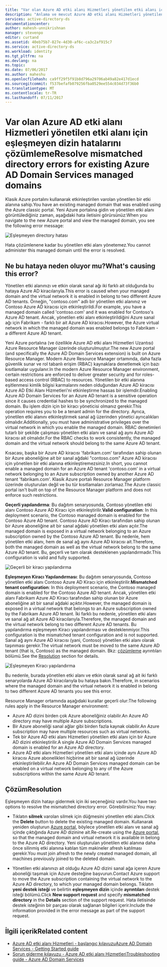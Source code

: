 ```yaml
---
title: "Var olan Azure AD etki alanı Hizmetleri yönetilen etki alanı için eşleşmeyen dizin hataları çözümleyin | Microsoft Docs"
description: "Anlama ve mevcut Azure AD etki alanı Hizmetleri yönetilen etki alanı için eşleşmeyen dizin hatalarını çözümleme"
services: active-directory-ds
documentationcenter: 
author: mahesh-unnikrishnan
manager: stevenpo
editor: curtand
ms.assetid: 40eb75b7-827e-4d30-af6c-ca3c2af915c7
ms.service: active-directory-ds
ms.workload: identity
ms.tgt_pltfrm: na
ms.devlang: na
ms.topic: 
ms.date: 07/06/2017
ms.author: maheshu
ms.openlocfilehash: ca9ff29f5f91b8d796a29706ab49a82e417d1ecd
ms.sourcegitcommit: f537befafb079256fba0529ee554c034d73f36b0
ms.translationtype: MT
ms.contentlocale: tr-TR
ms.lasthandoff: 07/11/2017
---
```

# <a name="resolve-mismatched-directory-errors-for-existing-azure-ad-domain-services-managed-domains"></a><span data-ttu-id="f5203-103">Var olan Azure AD etki alanı Hizmetleri yönetilen etki alanı için eşleşmeyen dizin hatalarını çözümleme</span><span class="sxs-lookup"><span data-stu-id="f5203-103">Resolve mismatched directory errors for existing Azure AD Domain Services managed domains</span></span>
<span data-ttu-id="f5203-104">Klasik Azure portalını kullanarak etkinleştirilen varolan yönetilen bir etki alanına sahip.</span><span class="sxs-lookup"><span data-stu-id="f5203-104">You have an existing managed domain that was enabled using the Azure classic portal.</span></span> <span data-ttu-id="f5203-105">Yeni Azure portalına gidin ve yönetilen etki alanı görüntülediğiniz zaman, aşağıdaki hata iletisini görürsünüz:</span><span class="sxs-lookup"><span data-stu-id="f5203-105">When you navigate to the new Azure portal and view the managed domain, you see the following error message:</span></span>

![Eşleşmeyen directory hatası](.\media\getting-started\mismatched-tenant-error.png)

<span data-ttu-id="f5203-107">Hata çözümlenene kadar bu yönetilen etki alanı yönetemez.</span><span class="sxs-lookup"><span data-stu-id="f5203-107">You cannot administer this managed domain until the error is resolved.</span></span>


## <a name="whats-causing-this-error"></a><span data-ttu-id="f5203-108">Ne bu hataya neden oluyor mu?</span><span class="sxs-lookup"><span data-stu-id="f5203-108">What's causing this error?</span></span>
<span data-ttu-id="f5203-109">Yönetilen etki alanınızı ve etkin olarak sanal ağı iki farklı ait olduğunda bu hataya Azure AD kiracılarıyla.</span><span class="sxs-lookup"><span data-stu-id="f5203-109">This error is caused when your managed domain and the virtual network it is enabled in belong to two different Azure AD tenants.</span></span> <span data-ttu-id="f5203-110">Örneğin, "contoso.com" adlı bir yönetilen etki alanınız ve Contoso Azure AD kiracısı için etkinleştirildi.</span><span class="sxs-lookup"><span data-stu-id="f5203-110">For example, you have a managed domain called 'contoso.com' and it was enabled for Contoso's Azure AD tenant.</span></span> <span data-ttu-id="f5203-111">Ancak, yönetilen etki alanı etkinleştirildiğini Azure sanal ağı için Fabrikam - farklı bir ait Azure AD kiracısı.</span><span class="sxs-lookup"><span data-stu-id="f5203-111">However, the Azure virtual network in which the managed domain was enabled belongs to Fabrikam - a different Azure AD tenant.</span></span>

<span data-ttu-id="f5203-112">Yeni Azure portalına (ve özellikle Azure AD etki alanı Hizmetleri Uzantısı) Azure Resource Manager üzerinde oluşturulmuştur.</span><span class="sxs-lookup"><span data-stu-id="f5203-112">The new Azure portal (and specifically the Azure AD Domain Services extension) is built on Azure Resource Manager.</span></span> <span data-ttu-id="f5203-113">Modern Azure Resource Manager ortamında, daha fazla güvenlik sunar ve rol tabanlı erişim (RBAC) kaynaklara denetlemek için bazı kısıtlamalar uygulanır.</span><span class="sxs-lookup"><span data-stu-id="f5203-113">In the modern Azure Resource Manager environment, certain restrictions are enforced to deliver greater security and for roles-based access control (RBAC) to resources.</span></span> <span data-ttu-id="f5203-114">Yönetilen bir etki alanına eşitlenmesi kimlik bilgisi karmalarını neden olduğundan Azure AD kiracısı Azure AD Etki Alanı Hizmetleri'ni etkinleştirme hassas bir işlemdir.</span><span class="sxs-lookup"><span data-stu-id="f5203-114">Enabling Azure AD Domain Services for an Azure AD tenant is a sensitive operation since it causes credential hashes to be synchronized to the managed domain.</span></span> <span data-ttu-id="f5203-115">Bu işlem dizin için bir kiracı yöneticisi olmanız gerekir.</span><span class="sxs-lookup"><span data-stu-id="f5203-115">This operation requires you to be a tenant admin for the directory.</span></span> <span data-ttu-id="f5203-116">Ayrıca, yönetilen etki alanını etkinleştirmek sanal ağ üzerinden yönetici ayrıcalıkları olmalıdır.</span><span class="sxs-lookup"><span data-stu-id="f5203-116">Additionally, you must have administrative privileges over the virtual network in which you enable the managed domain.</span></span> <span data-ttu-id="f5203-117">RBAC denetimleri tutarlı bir şekilde çalışması yönetilen etki alanı ve sanal ağ aynı Azure AD kiracısı ait olmalıdır.</span><span class="sxs-lookup"><span data-stu-id="f5203-117">For the RBAC checks to work consistently, the managed domain and the virtual network should belong to the same Azure AD tenant.</span></span>

<span data-ttu-id="f5203-118">Kısacası, başka bir Azure AD kiracısı 'fabrikam.com' tarafından sahip olunan bir Azure aboneliğine ait bir sanal ağdaki "contoso.com" Azure AD kiracısı için yönetilen bir etki alanına etkinleştiremezsiniz.</span><span class="sxs-lookup"><span data-stu-id="f5203-118">In short, you cannot enable a managed domain for an Azure AD tenant 'contoso.com' in a virtual network belonging to an Azure subscription owned by another Azure AD tenant 'fabrikam.com'.</span></span> <span data-ttu-id="f5203-119">Klasik Azure portalı Resource Manager platform üzerinde oluşturulan değil ve bu tür kısıtlamaları zorlamaz.</span><span class="sxs-lookup"><span data-stu-id="f5203-119">The Azure classic portal isn't built on top of the Resource Manager platform and does not enforce such restrictions.</span></span>

<span data-ttu-id="f5203-120">**Geçerli yapılandırma**: Bu dağıtım senaryosunda, Contoso yönetilen etki alanı Contoso Azure AD Kiracı için etkinleştirilir.</span><span class="sxs-lookup"><span data-stu-id="f5203-120">**Valid configuration**: In this deployment scenario, the Contoso managed domain is enabled for the Contoso Azure AD tenant.</span></span> <span data-ttu-id="f5203-121">Contoso Azure AD Kiracı tarafından sahip olunan bir Azure aboneliğine ait bir sanal ağdaki yönetilen etki alanı açılır.</span><span class="sxs-lookup"><span data-stu-id="f5203-121">The managed domain is exposed in a virtual network belonging to an Azure subscription owned by the Contoso Azure AD tenant.</span></span> <span data-ttu-id="f5203-122">Bu nedenle, hem yönetilen etki alanı, hem de sanal ağ aynı Azure AD kiracısı ait.</span><span class="sxs-lookup"><span data-stu-id="f5203-122">Therefore, both the managed domain as well as the virtual network belong to the same Azure AD tenant.</span></span> <span data-ttu-id="f5203-123">Bu, geçerli ve tam olarak desteklenen yapılandırmadır.</span><span class="sxs-lookup"><span data-stu-id="f5203-123">This configuration is valid and fully supported.</span></span>

![Geçerli bir kiracı yapılandırma](./media/getting-started/valid-tenant-config.png)

<span data-ttu-id="f5203-125">**Eşleşmeyen Kiracı Yapılandırması**: Bu dağıtım senaryosunda, Contoso yönetilen etki alanı Contoso Azure AD Kiracı için etkinleştirilir.</span><span class="sxs-lookup"><span data-stu-id="f5203-125">**Mismatched tenant configuration**: In this deployment scenario, the Contoso managed domain is enabled for the Contoso Azure AD tenant.</span></span> <span data-ttu-id="f5203-126">Ancak, yönetilen etki alanı Fabrikam Azure AD Kiracı tarafından sahip olunan bir Azure aboneliğine ait bir sanal ağdaki açıktır.</span><span class="sxs-lookup"><span data-stu-id="f5203-126">However, the managed domain is exposed in a virtual network that belongs to an Azure subscription owned by the Fabrikam Azure AD tenant.</span></span> <span data-ttu-id="f5203-127">İki farklı bu nedenle, yönetilen etki alanı ve sanal ağ ait Azure AD kiracılarıyla.</span><span class="sxs-lookup"><span data-stu-id="f5203-127">Therefore, the managed domain and the virtual network belong to two different Azure AD tenants.</span></span> <span data-ttu-id="f5203-128">Bu yapılandırma eşleşmeyen Kiracı yapılandırması ve desteklenmiyor.</span><span class="sxs-lookup"><span data-stu-id="f5203-128">This configuration is the mismatched tenant configuration and is not supported.</span></span> <span data-ttu-id="f5203-129">Sanal ağ aynı Azure AD kiracısı (yani, Contoso) yönetilen etki alanı olarak taşınması gerekir.</span><span class="sxs-lookup"><span data-stu-id="f5203-129">The virtual network must be moved to the same Azure AD tenant (that is, Contoso) as the managed domain.</span></span> <span data-ttu-id="f5203-130">Bkz: [çözümleme](#resolution) ayrıntıları bölümü.</span><span class="sxs-lookup"><span data-stu-id="f5203-130">See the [Resolution](#resolution) section for details.</span></span>

![Eşleşmeyen Kiracı yapılandırma](./media/getting-started/mismatched-tenant-config.png)

<span data-ttu-id="f5203-132">Bu nedenle, burada yönetilen etki alanı ve etkin olarak sanal ağ ait iki farklı senaryolarda Azure AD kiracılarıyla bu hataya bakın.</span><span class="sxs-lookup"><span data-stu-id="f5203-132">Therefore, in scenarios where the managed domain and the virtual network it is enabled in belong to two different Azure AD tenants you see this error.</span></span>

<span data-ttu-id="f5203-133">Resource Manager ortamında aşağıdaki kurallar geçerli olur:</span><span class="sxs-lookup"><span data-stu-id="f5203-133">The following rules apply in the Resource Manager environment:</span></span>
- <span data-ttu-id="f5203-134">Azure AD dizini birden çok Azure aboneliğiniz olabilir.</span><span class="sxs-lookup"><span data-stu-id="f5203-134">An Azure AD directory may have multiple Azure subscriptions.</span></span>
- <span data-ttu-id="f5203-135">Bir Azure aboneliği sanal ağlar gibi birden fazla kaynak olabilir.</span><span class="sxs-lookup"><span data-stu-id="f5203-135">An Azure subscription may have multiple resources such as virtual networks.</span></span>
- <span data-ttu-id="f5203-136">Tek bir Azure AD etki alanı Hizmetleri yönetilen etki alanı için bir Azure AD dizini etkinleştirilir.</span><span class="sxs-lookup"><span data-stu-id="f5203-136">A single Azure AD Domain Services managed domain is enabled for an Azure AD directory.</span></span>
- <span data-ttu-id="f5203-137">Azure AD etki alanı Hizmetleri yönetilen etki alanı içinde aynı Azure AD kiracısı Azure abonelikleri hiçbirine ait bir sanal ağ üzerinde etkinleştirilebilir.</span><span class="sxs-lookup"><span data-stu-id="f5203-137">An Azure AD Domain Services managed domain can be enabled on a virtual network belonging to any of the Azure subscriptions within the same Azure AD tenant.</span></span>


## <a name="resolution"></a><span data-ttu-id="f5203-138">Çözüm</span><span class="sxs-lookup"><span data-stu-id="f5203-138">Resolution</span></span>
<span data-ttu-id="f5203-139">Eşleşmeyen dizin hatayı gidermek için iki seçeneğiniz vardır.</span><span class="sxs-lookup"><span data-stu-id="f5203-139">You have two options to resolve the mismatched directory error.</span></span> <span data-ttu-id="f5203-140">Görebilirsiniz:</span><span class="sxs-lookup"><span data-stu-id="f5203-140">You may:</span></span>

- <span data-ttu-id="f5203-141">Tıklatın **silmek** varolan silmek için düğmesini yönetilen etki alanı.</span><span class="sxs-lookup"><span data-stu-id="f5203-141">Click the **Delete** button to delete the existing managed domain.</span></span> <span data-ttu-id="f5203-142">Kullanarak yeniden oluşturun [Azure portal](https://portal.azure.com), böylece yönetilen etki alanı ve sanal ağ içinde çıktığında Azure AD dizinine ait.</span><span class="sxs-lookup"><span data-stu-id="f5203-142">Re-create using the [Azure portal](https://portal.azure.com), so that the managed domain and virtual network it is available in belong to the Azure AD directory.</span></span> <span data-ttu-id="f5203-143">Yeni oluşturulan yönetilen etki alanına daha önce silinmiş etki alanına katılan tüm makineler afresh katılması gerekir.</span><span class="sxs-lookup"><span data-stu-id="f5203-143">You must join afresh to the newly created managed domain, all machines previously joined to the deleted domain.</span></span>

- <span data-ttu-id="f5203-144">Yönetilen etki alanınızı ait olduğu Azure AD dizini sanal ağa içeren Azure aboneliği taşımak için Azure desteğine başvurun.</span><span class="sxs-lookup"><span data-stu-id="f5203-144">Contact Azure support to move the Azure subscription containing the virtual network to the Azure AD directory, to which your managed domain belongs.</span></span> <span data-ttu-id="f5203-145">Tıklatın **yeni destek isteği** ve belirtin **eşleşmeyen dizin** içinde **ayrıntıları** destek isteği bölümü.</span><span class="sxs-lookup"><span data-stu-id="f5203-145">Click **New support request** and specify **mismatched directory** in the **Details** section of the support request.</span></span> <span data-ttu-id="f5203-146">Hata iletisinde destek isteğinin bir parçası olarak sağlanan bilgileri içerir.</span><span class="sxs-lookup"><span data-stu-id="f5203-146">Include the information provided in the error message as part of the support request.</span></span>


## <a name="related-content"></a><span data-ttu-id="f5203-147">İlgili içerik</span><span class="sxs-lookup"><span data-stu-id="f5203-147">Related content</span></span>
* [<span data-ttu-id="f5203-148">Azure AD etki alanı Hizmetleri - başlangıç kılavuzu</span><span class="sxs-lookup"><span data-stu-id="f5203-148">Azure AD Domain Services - Getting Started guide</span></span>](active-directory-ds-getting-started.md)
* [<span data-ttu-id="f5203-149">Sorun giderme kılavuzu - Azure AD etki alanı Hizmetleri</span><span class="sxs-lookup"><span data-stu-id="f5203-149">Troubleshooting guide - Azure AD Domain Services</span></span>](active-directory-ds-troubleshooting.md)
